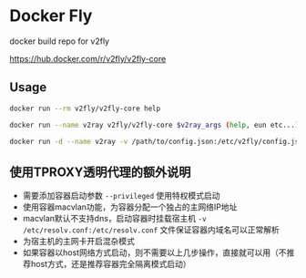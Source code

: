 # Docker Fly

docker build repo for v2fly

https://hub.docker.com/r/v2fly/v2fly-core

## Usage

```bash
docker run --rm v2fly/v2fly-core help

docker run --name v2ray v2fly/v2fly-core $v2ray_args (help, eun etc...)

docker run -d --name v2ray -v /path/to/config.json:/etc/v2fly/config.json -p 10086:10086 v2fly/v2fly-core run -c /etc/v2fly/config.json 
```

## 使用TPROXY透明代理的额外说明

-  需要添加容器启动参数 `--privileged` 使用特权模式启动
-  使用容器macvlan功能，为容器分配一个独占的主网络IP地址
-  macvlan默认不支持dns，启动容器时挂载宿主机 `-v /etc/resolv.conf:/etc/resolv.conf` 文件保证容器内域名可以正常解析
-  为宿主机的主网卡开启混杂模式
-  如果容器以host网络方式启动，则不需要以上几步操作，直接就可以用（不推荐host方式，还是推荐容器完全隔离模式启动）
